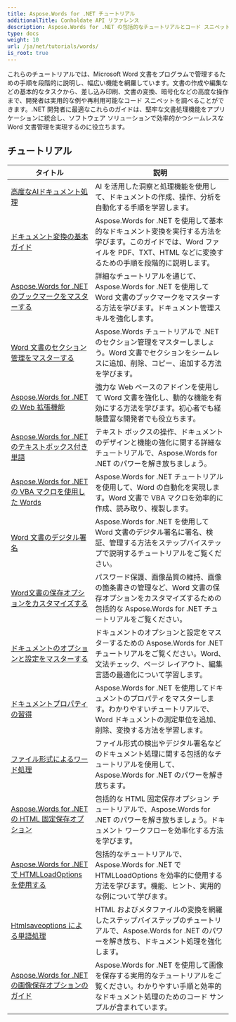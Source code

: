 ```yaml
---
title: Aspose.Words for .NET チュートリアル
additionalTitle: Conholdate API リファレンス
description: Aspose.Words for .NET の包括的なチュートリアルとコード スニペットをご覧ください。初心者向けの基本から高度な機能まで、ステップ バイ ステップの手順を説明します。
type: docs
weight: 10
url: /ja/net/tutorials/words/
is_root: true
---
```


これらのチュートリアルでは、Microsoft Word 文書をプログラムで管理するための手順を段階的に説明し、幅広い機能を網羅しています。文書の作成や編集などの基本的なタスクから、差し込み印刷、文書の変換、暗号化などの高度な操作まで、開発者は実用的な例や再利用可能なコード スニペットを調べることができます。.NET 開発者に最適なこれらのガイドは、堅牢な文書処理機能をアプリケーションに統合し、ソフトウェア ソリューションで効率的かつシームレスな Word 文書管理を実現するのに役立ちます。

## チュートリアル
| タイトル | 説明 |
| --- | --- | 
| [高度なAIドキュメント処理](./advanced-ai-document-processing/) | AI を活用した洞察と処理機能を使用して、ドキュメントの作成、操作、分析を自動化する手順を学習します。 |
| [ドキュメント変換の基本ガイド](./essential-guide-document-conversions/) | Aspose.Words for .NET を使用して基本的なドキュメント変換を実行する方法を学びます。このガイドでは、Word ファイルを PDF、TXT、HTML などに変換するための手順を段階的に説明します。 | 
| [Aspose.Words for .NET のブックマークをマスターする](./mastering-bookmarks/) | 詳細なチュートリアルを通じて、Aspose.Words for .NET を使用して Word 文書のブックマークをマスターする方法を学びます。ドキュメント管理スキルを強化します。 | 
| [Word 文書のセクション管理をマスターする](./section-management/) | Aspose.Words チュートリアルで .NET のセクション管理をマスターしましょう。Word 文書でセクションをシームレスに追加、削除、コピー、追加する方法を学びます。 | 
| [Aspose.Words for .NET の Web 拡張機能](./web-extensions/) | 強力な Web ベースのアドインを使用して Word 文書を強化し、動的な機能を有効にする方法を学びます。初心者でも経験豊富な開発者でも役立ちます。 | 
| [Aspose.Words for .NET のテキストボックス付き単語](./words-with-textboxes/) | テキスト ボックスの操作、ドキュメントのデザインと機能の強化に関する詳細なチュートリアルで、Aspose.Words for .NET のパワーを解き放ちましょう。 | 
| [Aspose.Words for .NET の VBA マクロを使用した Words](./words-with-vba-macros/) | Aspose.Words for .NET チュートリアルを使用して、Word の自動化を実現します。Word 文書で VBA マクロを効率的に作成、読み取り、複製します。 | 
| [Word 文書のデジタル署名](./digital-signatures/) | Aspose.Words for .NET を使用して Word 文書のデジタル署名に署名、検証、管理する方法をステップバイステップで説明するチュートリアルをご覧ください。 |
| [Word文書の保存オプションをカスタマイズする](./word-document-saving-options/) | パスワード保護、画像品質の維持、画像の箇条書きの管理など、Word 文書の保存オプションをカスタマイズするための包括的な Aspose.Words for .NET チュートリアルをご覧ください。 |
| [ドキュメントのオプションと設定をマスターする](./mastering-document-options-and-settings/) | ドキュメントのオプションと設定をマスターするための Aspose.Words for .NET チュートリアルをご覧ください。Word、文法チェック、ページ レイアウト、編集言語の最適化について学習します。 |
| [ドキュメントプロパティの習得](./mastering-document-properties/) | Aspose.Words for .NET を使用してドキュメントのプロパティをマスターします。わかりやすいチュートリアルで、Word ドキュメントの測定単位を追加、削除、変換する方法を学習します。 |
| [ファイル形式によるワード処理](./words-processing-with-file-format/) | ファイル形式の検出やデジタル署名などのドキュメント処理に関する包括的なチュートリアルを使用して、Aspose.Words for .NET のパワーを解き放ちます。 |
| [Aspose.Words for .NET の HTML 固定保存オプション](./html-fixed-save-options/) | 包括的な HTML 固定保存オプション チュートリアルで、Aspose.Words for .NET のパワーを解き放ちましょう。ドキュメント ワークフローを効率化する方法を学びます。 |
| [Aspose.Words for .NET で HTMLLoadOptions を使用する](./use-htmlloadoptions/) | 包括的なチュートリアルで、Aspose.Words for .NET で HTMLLoadOptions を効率的に使用する方法を学びます。機能、ヒント、実用的な例について学びます。 |
| [Htmlsaveoptions による単語処理](./words-processing-with-htmlsaveoptions/) | HTML およびメタファイルの変換を網羅したステップバイステップのチュートリアルで、Aspose.Words for .NET のパワーを解き放ち、ドキュメント処理を強化します。 |
| [Aspose.Words for .NET の画像保存オプションのガイド](./guide-to-image-save-options/) | Aspose.Words for .NET を使用して画像を保存する実用的なチュートリアルをご覧ください。わかりやすい手順と効率的なドキュメント処理のためのコード サンプルが含まれています。 |